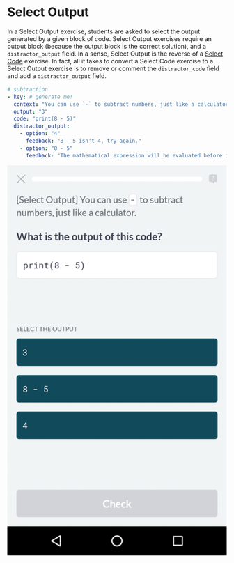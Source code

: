 # Select Output

In a Select Output exercise, students are asked to select the output generated
by a given block of code. Select Output exercises require an output block
(because the output block is the correct solution), and a `distractor_output`
field. In a sense, Select Output is the reverse of a [Select
Code](select-code.md) exercise. In fact, all it takes to convert a Select Code
exercise to a Select Output exercise is to remove or comment the
`distractor_code` field and add a `distractor_output` field.

```yaml
# subtraction
- key: # generate me!
  context: "You can use `-` to subtract numbers, just like a calculator."
  output: "3"
  code: "print(8 - 5)"
  distractor_output:
    - option: "4"
      feedback: "8 - 5 isn't 4, try again."
    - option: "8 - 5"
      feedback: "The mathematical expression will be evaluated before it is printed."
```

![Select Output exercise](../../images/mobile/select-output.png)
